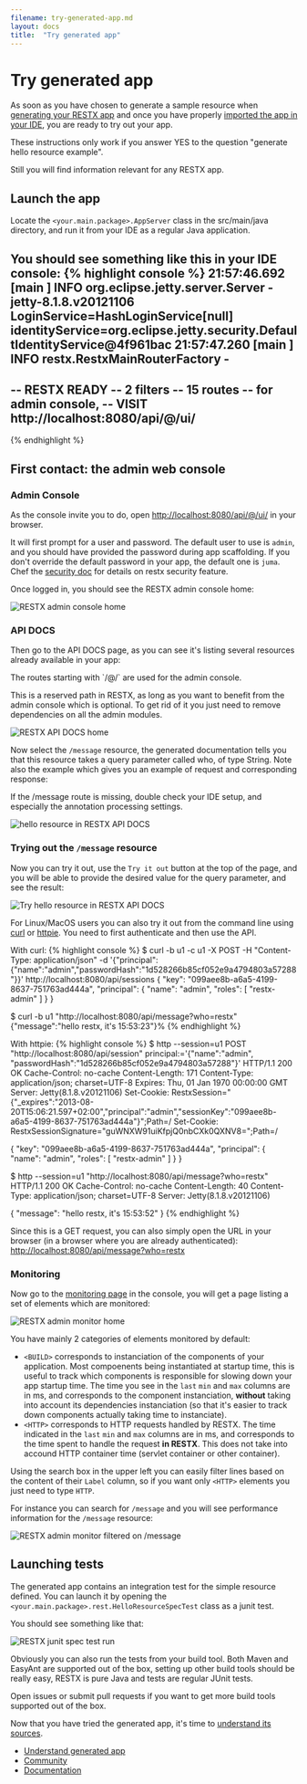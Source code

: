 ```yaml
---
filename: try-generated-app.md
layout: docs
title:  "Try generated app"
---
```

# Try generated app

As soon as you have chosen to generate a sample resource when [generating your RESTX app](shell-app-bootstrap.html) and once you have properly [imported the app in your IDE](ide.html), you are ready to try out your app.

<div class="note">
	<p>These instructions only work if you answer YES to the question "generate hello resource example".</p>
	<p>Still you will find information relevant for any RESTX app.</p>
</div>

## Launch the app

Locate the `<your.main.package>.AppServer` class in the src/main/java directory, and run it from your IDE as a regular Java application.

You should see something like this in your IDE console:
{% highlight console %}
21:57:46.692 [main             ] INFO  org.eclipse.jetty.server.Server - jetty-8.1.8.v20121106
LoginService=HashLoginService[null] identityService=org.eclipse.jetty.security.DefaultIdentityService@4f961bac
21:57:47.260 [main             ] INFO  restx.RestxMainRouterFactory - 
--------------------------------------
 -- RESTX READY
 -- 2 filters
 -- 15 routes
 -- for admin console,
 --   VISIT http://localhost:8080/api/@/ui/
 --
{% endhighlight %}

## First contact: the admin web console


### Admin Console
As the console invite you to do, open [http://localhost:8080/api/@/ui/](http://localhost:8080/api/@/ui/) in your browser.

It will first prompt for a user and password. The default user to use is `admin`, and you should have provided the password during app scaffolding. If you don't override the default password in your app, the default one is `juma`. Chef the [security doc](/docs/ref-security.html) for details on restx security feature.

Once logged in, you should see the RESTX admin console home:

![RESTX admin console home](/images/docs/admin-home.png)

### API DOCS
Then go to the API DOCS page, as you can see it's listing several resources already available in your app:

<div class="note">
	<p>The routes starting with `/@/` are used for the admin console.</p>
	<p>This is a reserved path in RESTX, as long as you want to benefit from the admin console which is optional. To get rid of it you just need to remove dependencies on all the admin modules.</p>
</div>

![RESTX API DOCS home](/images/docs/admin-apidocs-home.png)

Now select the `/message` resource, the generated documentation tells you that this resource takes a query parameter called who, of type String. Note also the example which gives you an example of request and corresponding response:

<div class="note">
	<p>If the /message route is missing, double check your IDE setup, and especially the annotation processing settings.</p>
</div>

![hello resource in RESTX API DOCS](/images/docs/admin-apidocs-hello.png)

### Trying out the `/message` resource
Now you can try it out, use the `Try it out` button at the top of the page, and you will be able to provide the desired value for the query parameter, and see the result:

![Try hello resource in RESTX API DOCS](/images/docs/admin-apidocs-hello-try.png)

For Linux/MacOS users you can also try it out from the command line using [curl](http://curl.haxx.se/) or [httpie](https://github.com/jkbr/httpie). You need to first authenticate and then use the API.

With curl:
{% highlight console %}
$ curl -b u1 -c u1 -X POST -H "Content-Type: application/json" -d '{"principal":{"name":"admin","passwordHash":"1d528266b85cf052e9a4794803a57288"}}' http://localhost:8080/api/sessions
{ "key": "099aee8b-a6a5-4199-8637-751763ad444a", "principal": { "name": "admin", "roles": [ "restx-admin" ] } }

$ curl -b u1 "http://localhost:8080/api/message?who=restx"
{"message":"hello restx, it's 15:53:23"}%
{% endhighlight %}

With httpie:
{% highlight console %}
$ http --session=u1 POST "http://localhost:8080/api/session" principal:='{"name":"admin", "passwordHash":"1d528266b85cf052e9a4794803a57288"}'
HTTP/1.1 200 OK
Cache-Control: no-cache
Content-Length: 171
Content-Type: application/json; charset=UTF-8
Expires: Thu, 01 Jan 1970 00:00:00 GMT
Server: Jetty(8.1.8.v20121106)
Set-Cookie: RestxSession="{\"_expires\":\"2013-08-20T15:06:21.597+02:00\",\"principal\":\"admin\",\"sessionKey\":\"099aee8b-a6a5-4199-8637-751763ad444a\"}";Path=/
Set-Cookie: RestxSessionSignature="guWNXW91uiKfpjQ0nbCXk0QXNV8=";Path=/

{
    "key": "099aee8b-a6a5-4199-8637-751763ad444a",
    "principal": {
        "name": "admin",
        "roles": [
            "restx-admin"
        ]
    }
}

$ http --session=u1 "http://localhost:8080/api/message?who=restx"
HTTP/1.1 200 OK
Cache-Control: no-cache
Content-Length: 40
Content-Type: application/json; charset=UTF-8
Server: Jetty(8.1.8.v20121106)

{
    "message": "hello restx, it's 15:53:52"
}
{% endhighlight %}

Since this is a GET request, you can also simply open the URL in your browser (in a browser where you are already authenticated): [http://localhost:8080/api/message?who=restx](http://localhost:8080/api/message?who=restx)

### Monitoring

Now go to the [monitoring page](http://localhost:8080/api/@/ui/monitor/) in the console, you will get a page listing a set of elements which are monitored:

![RESTX admin monitor home](/images/docs/admin-monitor.png)

You have mainly 2 categories of elements monitored by default: 
- `<BUILD>` corresponds to instanciation of the components of your application. Most compoenents being instantiated at startup time, this is useful to track which components is responsible for slowing down your app startup time. The time you see in the `last` `min` and `max` columns are in ms, and corresponds to the component instanciation, **without** taking into account its dependencies instanciation (so that it's easier to track down components actually taking time to instanciate).
- `<HTTP>` corresponds to HTTP requests handled by RESTX. The time indicated in the `last` `min` and `max` columns are in ms, and corresponds to the time spent to handle the request **in RESTX**. This does not take into accound HTTP container time (servlet container or other container).

Using the search box in the upper left you can easily filter lines based on the content of their `Label` column, so if you want only `<HTTP>` elements you just need to type `HTTP`.

For instance you can search for `/message` and you will see performance information for the `/message` resource:

![RESTX admin monitor filtered on /message](/images/docs/admin-monitor-message.png)

## Launching tests

The generated app contains an integration test for the simple resource defined. You can launch it by opening the `<your.main.package>.rest.HelloResourceSpecTest` class as a junit test.

You should see something like that:

![RESTX junit spec test run](/images/docs/junit-run-hello.png)

<div class="note">
	<p>Obviously you can also run the tests from your build tool. Both Maven and EasyAnt are supported out of the box, setting up other build tools should be really easy, RESTX is pure Java and tests are regular JUnit tests.</p>
	<p>Open issues or submit pull requests if you want to get more build tools supported out of the box.</p>
</div>

Now that you have tried the generated app, it's time to [understand its sources](generated-app-explained.html).

<div class="go-next">
	<ul>
		<li><a href="generated-app-explained.html"><i class="icon-cogs"> </i> Understand generated app</a></li>
		<li><a href="/community/"><i class="icon-beer"> </i> Community</a></li>
		<li><a href="/docs/"><i class="icon-book"> </i> Documentation</a></li>
	</ul>	
</div>
